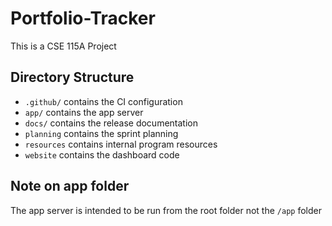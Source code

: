 # Portfolio-Tracker
This is a CSE 115A Project

## Directory Structure
 - `.github/` contains the CI configuration
 - `app/` contains the app server
 - `docs/` contains the release documentation
 - `planning` contains the sprint planning
 - `resources` contains internal program resources
 - `website` contains the dashboard code
 
## Note on app folder

The app server is intended to be run from the root folder not the `/app` folder
